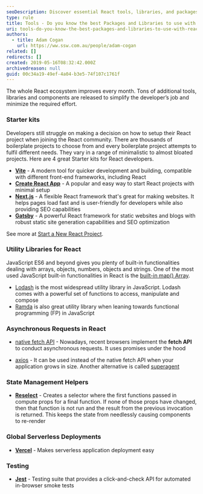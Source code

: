 ```yaml
---
seoDescription: Discover essential React tools, libraries, and packages to streamline your development process
type: rule
title: Tools - Do you know the best Packages and Libraries to use with React?
uri: tools-do-you-know-the-best-packages-and-libraries-to-use-with-react
authors:
  - title: Adam Cogan
    url: https://ww.ssw.com.au/people/adam-cogan
related: []
redirects: []
created: 2019-05-16T08:32:42.000Z
archivedreason: null
guid: 00c34a19-49ef-4a04-b3e5-74f107c1761f
---
```


The whole React ecosystem improves every month. Tons of additional tools, libraries and components are released to simplify the developer’s job and minimize the required effort.

<!--endintro-->

### Starter kits

Developers still struggle on making a decision on how to setup their React project when joining the React community. There are thousands of boilerplate projects to choose from and every boilerplate project attempts to fulfil different needs. They vary in a range of minimalistic to almost bloated projects. Here are 4 great Starter kits for React developers.

- **[Vite](https://vitejs.dev/guide/)** - A modern tool for quicker development and building, compatible with different front-end frameworks, including React
- **[Create React App](https://github.com/facebook/create-react-app)** - A popular and easy way to start React projects with minimal setup
- **[Next.js](https://nextjs.org/)** - A flexible React framework that's great for making websites. It helps pages load fast and is user-friendly for developers while also providing SEO capabilities
- **[Gatsby](https://www.gatsbyjs.com/)** - A powerful React framework for static websites and blogs with robust static site generation capabilities and SEO optimization

See more at [Start a New React Project](https://react.dev/learn/start-a-new-react-project).

### Utility Libraries for React

JavaScript ES6 and beyond gives you plenty of built-in functionalities dealing with arrays, objects, numbers, objects and strings. One of the most used JavaScript built-in functionalities in React is the [built-in map() Array](https://developer.mozilla.org/en-US/docs/Web/JavaScript/Reference/Global_Objects/Array/map).

- [Lodash](https://lodash.com/) is the most widespread utility library in JavaScript. Lodash comes with a powerful set of functions to access, manipulate and compose
- [Ramda](https://ramdajs.com/) is also great utility library when leaning towards functional programming (FP) in JavaScript

### Asynchronous Requests in React

- [native fetch API](https://developer.mozilla.org/en-US/docs/Web/API/Fetch_API) - Nowadays, recent browsers implement the **fetch API** to conduct asynchronous requests. It uses promises under the hood

- [axios](https://github.com/axios/axios) - It can be used instead of the native fetch API when your application grows in size. Another alternative is called [superagent](https://github.com/visionmedia/superagent)

### State Management Helpers

- **[Reselect](https://github.com/reduxjs/reselect)** - Creates a selector where the first functions passed in compute props for a final function. If none of those props have changed, then that function is not run and the result from the previous invocation is returned. This keeps the state from needlessly causing components to re-render

### Global Serverless Deployments

- **[Vercel](https://vercel.com/home)** - Makes serverless application deployment easy

### Testing

- **[Jest](https://jestjs.io/)** - Testing suite that provides a click-and-check API for automated in-browser smoke tests
